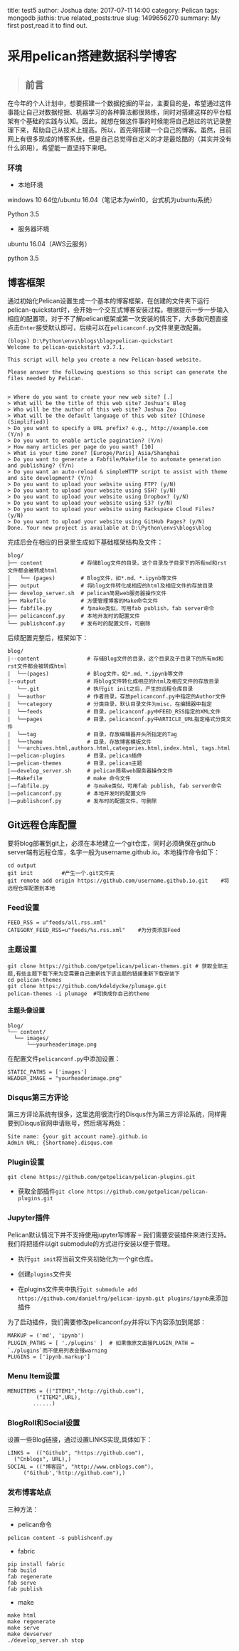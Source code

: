 title: test5
author: Joshua
date: 2017-07-11 14:00
category: Pelican
tags: mongodb
jiathis: true
related_posts:true
slug: 1499656270
summary: My first post,read it to find out.

# 采用pelican搭建数据科学博客 


>## 前言
在今年的个人计划中，想要搭建一个数据挖掘的平台，主要目的是，希望通过这件事能让自己对数据挖掘、机器学习的各种算法都很熟练，同时对搭建这样的平台框架有个基础的实践与认知。因此，就想在做这件事的时候能将自己趟过的坑记录整理下来，帮助自己从技术上提高。所以，首先得搭建一个自己的博客。虽然，目前网上有很多现成的博客系统，但是自己总觉得自定义的才是最炫酷的（其实并没有什么卵用），希望能一直坚持下来吧。


### 环境

* 本地环境

windows 10 64位/ubuntu 16.04（笔记本为win10，台式机为ubuntu系统）

Python 3.5

*  服务器环境

ubuntu 16.04（AWS云服务）

python 3.5

## 博客框架
通过初始化Pelican设置生成一个基本的博客框架，在创建的文件夹下运行pelican-quickstart时，会开始一个交互式博客安装过程。根据提示一步一步输入相应的配置项，对于不了解pelican框架或第一次安装的情况下，大多数问题直接点击`Enter`接受默认即可，后续可以在`pelicanconf.py`文件里更改配置。

    (blogs) D:\Python\envs\blogs\blog>pelican-quickstart
	Welcome to pelican-quickstart v3.7.1.

	This script will help you create a new Pelican-based website.

	Please answer the following questions so this script can generate the files needed by Pelican.


	> Where do you want to create your new web site? [.]
	> What will be the title of this web site? Joshua's Blog
	> Who will be the author of this web site? Joshua Zou
	> What will be the default language of this web site? [Chinese (Simplified)]
	> Do you want to specify a URL prefix? e.g., http://example.com   (Y/n) n
	> Do you want to enable article pagination? (Y/n)
	> How many articles per page do you want? [10]
	> What is your time zone? [Europe/Paris] Asia/Shanghai
	> Do you want to generate a Fabfile/Makefile to automate generation and publishing? (Y/n) 
	> Do you want an auto-reload & simpleHTTP script to assist with theme and site development? (Y/n)
	> Do you want to upload your website using FTP? (y/N)
	> Do you want to upload your website using SSH? (y/N)
	> Do you want to upload your website using Dropbox? (y/N)
	> Do you want to upload your website using S3? (y/N)
	> Do you want to upload your website using Rackspace Cloud Files? (y/N)
	> Do you want to upload your website using GitHub Pages? (y/N)
	Done. Your new project is available at D:\Python\envs\blogs\blog

完成后会在相应的目录里生成如下基础框架结构及文件：


	blog/
	├── content            # 存储Blog文件的目录，这个目录及子目录下的所有md和rst文件都会被转成html
	│   └── (pages)        # Blog文件，如*.md、*.ipynb等文件
	├── output             # 将blog文件转化成相应的html及相应文件的存放目录
	├── develop_server.sh  # pelican简易web服务器操作文件
	├── Makefile           # 方便管理博客的Make命令文件
	├── fabfile.py         # 与make类似，可用fab publish，fab server命令
	├── pelicanconf.py     # 本地开发时的配置文件
	└── publishconf.py     # 发布时的配置文件，可删除


后续配置完整后，框架如下：

	blog/
	|--content 				 # 存储Blog文件的目录，这个目录及子目录下的所有md和rst文件都会被转成html
	|  └──(pages) 	 	 	 # Blog文件，如*.md、*.ipynb等文件
	|--output 				 # 将blog文件转化成相应的html及相应文件的存放目录
	   └──.git 				 # 执行git init之后，产生的远程仓库目录
	|  └──author 			 # 作者目录，存放pelicanconf.py中指定的Author文件
	|  └──category 		     # 分类目录，默认目录文件为misc，在编辑器中指定
	|  └──feeds 			 # 目录，pelicanconf.py中FEED_RSS指定的XML文件
	|  └──pages 			 # 目录，pelicanconf.py中ARTICLE_URL指定格式分类文件
	|  └──tag 				 # 目录，存放编辑器开头所指定的Tag
	|  └──theme 			 # 目录，存放博客模板文件
	|  └──archives.html,authors.html,categories.html,index.html, tags.html
	|——pelican-plugins 		 # 目录，pelican插件
	|——pelican-themes 		 # 目录，pelican主题
	|——develop_server.sh 	 # pelican简易web服务器操作文件
	|——Makefile              # make 命令文件
	|——fabfile.py 			 # 与make类似，可用fab publish, fab server命令
	|——pelicanconf.py        # 本地开发时的配置文件
	|——publishconf.py        # 发布时的配置文件，可删除



## Git远程仓库配置

要将blog部署到git上，必须在本地建立一个git仓库，同时必须确保在github server端有远程仓库，名字一般为username.github.io。本地操作命令如下：

	cd output
	git init         #产生一个.git文件夹
	git remote add origin https://github.com/username.github.io.git    #将远程仓库配置到本地


### Feed设置
    FEED_RSS = u"feeds/all.rss.xml" 
    CATEGORY_FEED_RSS=u"feeds/%s.rss.xml"    #为分类添加Feed







### 主题设置

    git clone https://github.com/getpelican/pelican-themes.git # 获取全部主题,有些主题下载下来为空需要自己重新找下该主题的链接重新下载安装下
    cd pelican-themes
	git clone https://github.com/kdeldycke/plumage.git
	pelican-themes -i plumage  #可换成你自己的theme

#### 主题头像设置

	blog/
  	└── content/
      └── images/
          └──yourheaderimage.png
在配置文件`pelicanconf.py`中添加设置：

	STATIC_PATHS = ['images']
	HEADER_IMAGE = "yourheaderimage.png"

### Disqus第三方评论

第三方评论系统有很多，这里选用很流行的Disqus作为第三方评论系统，同样需要到Disqus官网申请账号，然后填写两处：

    Site name: {your git account name}.github.io
    Admin URL: {Shortname}.disqus.com

### Plugin设置

    git clone https://github.com/getpelican/pelican-plugins.git
- 获取全部插件`git clone https://github.com/getpelican/pelican-plugins.git`

### Jupyter插件

Pelican默认情况下并不支持使用jupyter写博客 – 我们需要安装插件来进行支持。我们将把插件以git submodule的方式进行安装以便于管理。

- 执行`git init`将当前文件夹初始化为一个git仓库。

- 创建`plugins`文件夹
- 在plugins文件夹中执行`git submodule add https://github.com/danielfrg/pelican-ipynb.git plugins/ipynb`来添加插件

为了启动插件，我们需要修改pelicanconf.py并将以下内容添加到尾部：


    MARKUP = ('md', 'ipynb')
    PLUGIN_PATHS = [ './plugins' ]  # 如果像原文直接PLUGIN_PATH = `./plugins`而不使用列表会报warning
    PLUGINS = ['ipynb.markup']




### Menu Item设置
    MENUITEMS = (("ITEM1","http://github.com"),
             ("ITEM2",URL),
            ......)

### BlogRoll和Social设置
设置一些Blog链接，通过设置LINKS实现,具体如下：

    LINKS =  (("Github", "https://github.com"),
      ("Cnblogs", URL),)
	SOCIAL = (("博客园", "http://www.cnblogs.com"),
         ("Github','http://github.com"),)


### 发布博客站点
三种方法：

- pelican命令

>

	pelican content -s publishconf.py

- fabric

>
	
    pip install fabric
    fab build
    fab regenerate
    fab serve
    fab publish


- make

>

	make html
	make regenerate
	make serve
	make devserver
	./develop_server.sh stop

